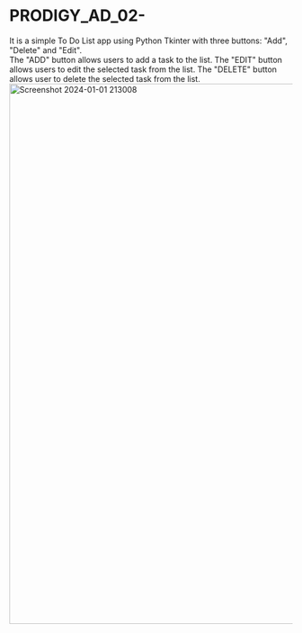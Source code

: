 # PRODIGY_AD_02-
It is a simple To Do List app using Python Tkinter with three buttons: "Add", "Delete" and "Edit".  
The "ADD" button allows users to add a task to the list.
The "EDIT" button allows users to edit the selected task from the list.
The "DELETE" button allows user to delete the selected task from the list.
<img width="960" alt="Screenshot 2024-01-01 213008" src="https://github.com/VipulMahajan555/PRODIGY_AD_02-/assets/153979629/58f7334f-9307-49df-9214-6b902353adbf">
